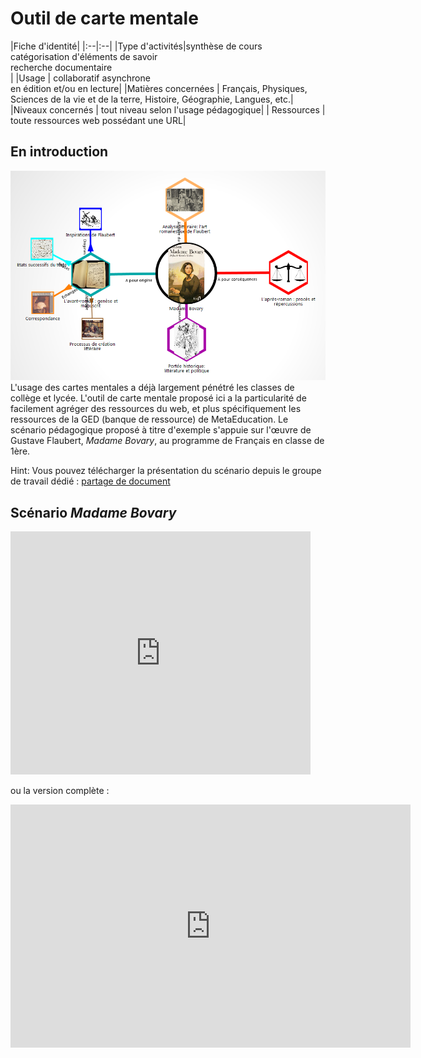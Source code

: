 # Outil de carte mentale

|Fiche d'identité|
|:--|:--|
|Type d'activités|synthèse de cours<br>catégorisation d'éléments de savoir<br>recherche documentaire<br>|
|Usage | collaboratif asynchrone<br/>en édition et/ou en lecture|
|Matières concernées | Français, Physiques, Sciences de la vie et de la terre, Histoire, Géographie, Langues, etc.|
|Niveaux concernés | tout niveau selon l'usage pédagogique|
| Ressources | toute ressources web possédant une URL|

## En introduction

![Carte Mentale](cartementale2.png)L'usage des cartes mentales a déjà largement pénétré les classes de collège et lycée. L'outil de carte mentale proposé ici a la particularité de facilement agréger des ressources du web, et plus spécifiquement les ressources de la GED (banque de ressource) de MetaEducation. Le scénario pédagogique proposé à titre d'exemple s'appuie sur l'&oelig;uvre de Gustave Flaubert, *Madame Bovary*, au programme de Français en classe de 1ère.

Hint: Vous pouvez télécharger la présentation du scénario depuis le groupe de travail dédié : [partage de document]


## Scénario *Madame Bovary*
<iframe src="https://docs.google.com/presentation/d/18I_Ox2jf8ZlwbD9W9yLpjiaIUtvJpIR5QmvgEDviNXw/embed?start=false&loop=false&delayms=5000" frameborder="0" width="480" height="389" allowfullscreen="true" mozallowfullscreen="true" webkitallowfullscreen="true"></iframe>

ou la version complète :
<iframe src="https://docs.google.com/presentation/d/1Eif0Pq4i2Qck6VZuEl6EPIYFj8ZM3T0SMq3gLR5rEZ4/embed?start=false&loop=false&delayms=5000" frameborder="0" width="640" height="389" allowfullscreen="true" mozallowfullscreen="true" webkitallowfullscreen="true"></iframe>

[partage de document]:https://ent.enteduc.fr/grp/1999990M/experimentations/Documents/Phase%201/MetaEducation%20Carte%20mentale%20_Madame%20Bovary_.pptx
